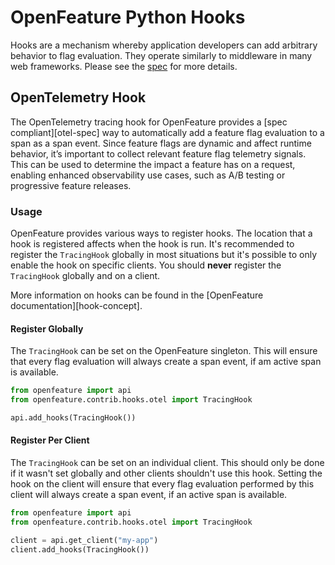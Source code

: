 # OpenFeature Python Hooks
Hooks are a mechanism whereby application developers can add arbitrary behavior to flag evaluation.
They operate similarly to middleware in many web frameworks. Please see the
[spec](https://openfeature.dev/specification/sections/hooks) for more details.

## OpenTelemetry Hook

The OpenTelemetry tracing hook for OpenFeature provides a [spec compliant][otel-spec] way to automatically add a feature flag evaluation to a span as a span event. Since feature flags are dynamic and affect runtime behavior, it’s important to collect relevant feature flag telemetry signals. This can be used to determine the impact a feature has on a request, enabling enhanced observability use cases, such as A/B testing or progressive feature releases.

### Usage

OpenFeature provides various ways to register hooks. The location that a hook is registered affects when the hook is run. It's recommended to register the `TracingHook` globally in most situations but it's possible to only enable the hook on specific clients. You should **never** register the `TracingHook` globally and on a client.

More information on hooks can be found in the [OpenFeature documentation][hook-concept].

#### Register Globally

The `TracingHook` can be set on the OpenFeature singleton. This will ensure that every flag evaluation will always create a span event, if am active span is available.

```python
from openfeature import api
from openfeature.contrib.hooks.otel import TracingHook

api.add_hooks(TracingHook())
```

#### Register Per Client

The `TracingHook` can be set on an individual client. This should only be done if it wasn't set globally and other clients shouldn't use this hook. Setting the hook on the client will ensure that every flag evaluation performed by this client will always create a span event, if an active span is available.

```python
from openfeature import api
from openfeature.contrib.hooks.otel import TracingHook

client = api.get_client("my-app")
client.add_hooks(TracingHook())
```
